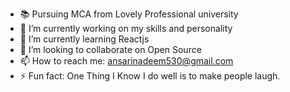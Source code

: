 





- 📚 Pursuing MCA from Lovely Professional university
- 🔭 I’m currently working on my skills and personality
- 🌱 I’m currently learning Reactjs
- 👯 I’m looking to collaborate on Open Source
- 📫 How to reach me: ansarinadeem530@gmail.com
- ⚡ Fun fact: One Thing I Know I do well is to make people laugh.

